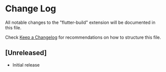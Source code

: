 # Change Log

All notable changes to the "flutter-build" extension will be documented in this file.

Check [Keep a Changelog](http://keepachangelog.com/) for recommendations on how to structure this file.

## [Unreleased]

- Initial release